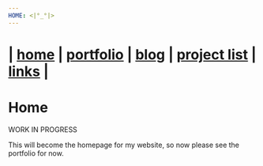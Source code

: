```yaml
---
HOME: <|°_°|>
---
```

| [home](thomaslodgewilliams.com) | [portfolio](/portfolio) | [blog](/blog) | [project list](/project_list) | [links](/links) |
============================================

# Home

WORK IN PROGRESS

This will become the homepage for my website, so now please see the portfolio for now.
